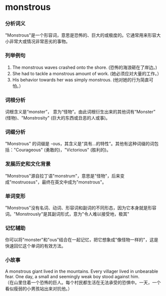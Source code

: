 # monstrous

### 分析词义

  

"Monstrous"是一个形容词，意思是恐怖的、巨大的或极度的。它通常用来形容大小非常大或情况非常恶劣的事物。

  

### 列举例句

  

1.  The monstrous waves crashed onto the shore. (恐怖的海浪砸在了岸边。)
2.  She had to tackle a monstrous amount of work. (她必须应对大量的工作。）
3.  His behavior towards her was simply monstrous. (他对她的行为简直可怕。）

  

### 词根分析

  

词根含义是“monster”， 意为“怪物”。由此词根衍生出来的其他词有“Monster” (怪物)、"Monstrosity" (巨大的东西或丑恶的人或事)。

  

### 词缀分析

  

"Monstrous" 的词缀是 -ous，其含义是“具有...的特性”。其他有这种词缀的词包括："Courageous" (勇敢的)，"Victorious" (胜利的)。

  

### 发展历史和文化背景

  

"Monstrous"源自拉丁语"monstrum"，意思是"怪物"，后来变成"mostruosus"，最终在英文中成为"monstrous"。

  

### 单词变形

  

"Monstrous"没有名词、动词、形容词和副词的不同形态，因为它本身就是形容词。"Monstrously"是其副词形式，意为"令人难以接受地，极其"

  

### 记忆辅助

  

你可以将"monster"和"ous"结合在一起记忆，把它想象成"像怪物一样的"，这是快速回忆这个单词的有效方法。

  

### 小故事

  

A monstrous giant lived in the mountains. Every villager lived in unbearable fear. One day, a small and seemingly weak boy stood against him.  
（在山里住着一个恐怖的巨人。每个村民都生活在无法承受的恐惧中。一天，一个看似瘦弱的小男孩站出来对抗他。）
